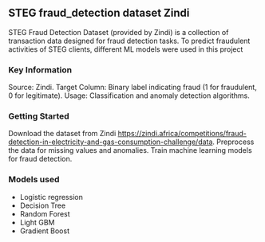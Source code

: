 ## STEG fraud_detection dataset Zindi ##

STEG Fraud Detection Dataset (provided by Zindi) is a collection of transaction data designed for fraud detection tasks. To predict fraudulent activities of STEG clients, different ML models were used in this project


### Key Information ###
Source: Zindi.
Target Column: Binary label indicating fraud (1 for fraudulent, 0 for legitimate).
Usage: Classification and anomaly detection algorithms.

### Getting Started ###
Download the dataset from Zindi https://zindi.africa/competitions/fraud-detection-in-electricity-and-gas-consumption-challenge/data.
Preprocess the data for missing values and anomalies.
Train machine learning models for fraud detection.

### Models used ###
- Logistic regression
- Decision Tree
- Random Forest
- Light GBM
- Gradient Boost